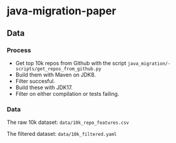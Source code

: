 # java-migration-paper

## Data
### Process
- Get top 10k repos from Github with the script `java_migration/- scripts/get_repos_from_github.py`
- Build them with Maven on JDK8. 
- Filter succesful.
- Build these with JDK17. 
- Filter on either compilation or tests failing.
### Data
The raw 10k dataset: `data/10k_repo_features.csv`

The filtered dataset: `data/10k_filtered.yaml`
